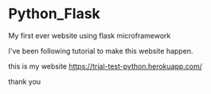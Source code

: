 # Python_Flask
My first ever website using flask microframework

I've been following tutorial to make this website happen. 

this is my website https://trial-test-python.herokuapp.com/

thank you
